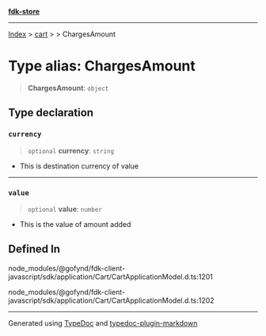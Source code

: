 [**fdk-store**](../../../README.md)
***

[Index](../../../API.md) > [cart](../../README.md) > [<internal>](../README.md) > ChargesAmount

# Type alias: ChargesAmount

> **ChargesAmount**: `object`

## Type declaration

### `currency`

> `optional` **currency**: `string`

- This is destination currency of value

***

### `value`

> `optional` **value**: `number`

- This is the value of amount added

## Defined In

node\_modules/@gofynd/fdk-client-javascript/sdk/application/Cart/CartApplicationModel.d.ts:1201

node\_modules/@gofynd/fdk-client-javascript/sdk/application/Cart/CartApplicationModel.d.ts:1202

***
Generated using [TypeDoc](https://typedoc.org/) and [typedoc-plugin-markdown](https://www.npmjs.com/package/typedoc-plugin-markdown)
